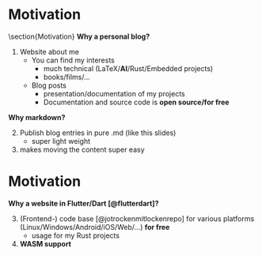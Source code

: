 # Motivation
\section{Motivation}
**__Why a personal blog?__**

  1. Website about me
      - You can find my interests
          - much technical (LaTeX/**__AI__**/Rust/Embedded projects)
          - books/films/...
      - Blog posts
          - presentation/documentation of my projects
          - Documentation and source code is **__open source/for free__**

**__Why markdown?__**

  2. Publish blog entries in pure .md (like this slides)
      - super light weight
  3. makes moving the content super easy

# Motivation
**__Why a website in Flutter/Dart [@flutterdart]?__**

  3. (Frontend-) code base [@jotrockenmitlockenrepo] for various platforms 
  (Linux/Windows/Android/iOS/Web/...) **__for free__**
      - usage for my Rust projects
  4. **__WASM support__**

<!-- # How to get started

```bash
git clone --recurse-submodules git@github.com:Kataglyphis/\
jotrockenmitlocken.git
```

[@wiki]

## Conclusion

- And the answer is...
- $f(x)=\sum_{n=0}^\infty\frac{f^{(n)}(a)}{n!}(x-a)^n$ [@school] -->
